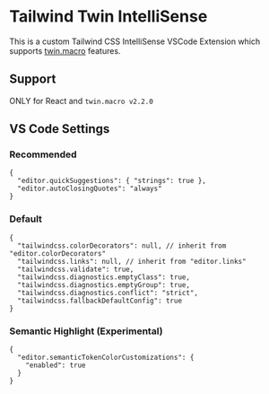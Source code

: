 # Tailwind Twin IntelliSense

This is a custom Tailwind CSS IntelliSense VSCode Extension which supports [twin.macro](https://github.com/ben-rogerson/twin.macro) features.

## Support

ONLY for React and `twin.macro v2.2.0`

## VS Code Settings

### Recommended

```json5
{
  "editor.quickSuggestions": { "strings": true },
  "editor.autoClosingQuotes": "always"
}
```

### Default

```json5
{
  "tailwindcss.colorDecorators": null, // inherit from "editor.colorDecorators"
  "tailwindcss.links": null, // inherit from "editor.links"
  "tailwindcss.validate": true,
  "tailwindcss.diagnostics.emptyClass": true,
  "tailwindcss.diagnostics.emptyGroup": true,
  "tailwindcss.diagnostics.conflict": "strict",
  "tailwindcss.fallbackDefaultConfig": true
}
```

### Semantic Highlight (Experimental)

```json5
{
  "editor.semanticTokenColorCustomizations": {
    "enabled": true
  }
}
```
